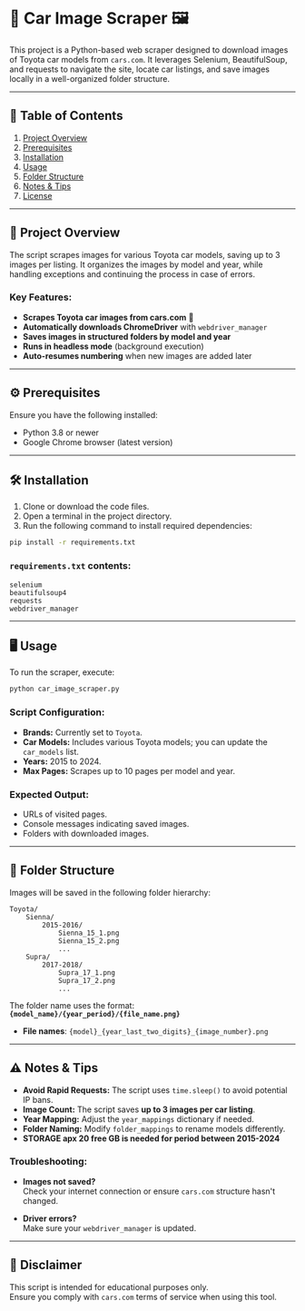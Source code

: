 # 🚗 Car Image Scraper 🖼️

This project is a Python-based web scraper designed to download images of Toyota car models from `cars.com`. It leverages Selenium, BeautifulSoup, and requests to navigate the site, locate car listings, and save images locally in a well-organized folder structure.

---

## 📖 Table of Contents
1. [Project Overview](#project-overview)
2. [Prerequisites](#prerequisites)
3. [Installation](#installation)
4. [Usage](#usage)
5. [Folder Structure](#folder-structure)
6. [Notes & Tips](#notes--tips)
7. [License](#license)

---

## 🚀 Project Overview

The script scrapes images for various Toyota car models, saving up to 3 images per listing. It organizes the images by model and year, while handling exceptions and continuing the process in case of errors.

### Key Features:
- **Scrapes Toyota car images from cars.com** 🚗
- **Automatically downloads ChromeDriver** with `webdriver_manager`
- **Saves images in structured folders by model and year**
- **Runs in headless mode** (background execution)
- **Auto-resumes numbering** when new images are added later

---

## ⚙️ Prerequisites

Ensure you have the following installed:

- Python 3.8 or newer
- Google Chrome browser (latest version)

---

## 🛠️ Installation

1. Clone or download the code files.
2. Open a terminal in the project directory.
3. Run the following command to install required dependencies:

```bash
pip install -r requirements.txt
```

### `requirements.txt` contents:
```plaintext
selenium
beautifulsoup4
requests
webdriver_manager
```

---

## 🖥️ Usage

To run the scraper, execute:

```bash
python car_image_scraper.py
```

### Script Configuration:

- **Brands:** Currently set to `Toyota`.
- **Car Models:** Includes various Toyota models; you can update the `car_models` list.
- **Years:** 2015 to 2024.
- **Max Pages:** Scrapes up to 10 pages per model and year.

### Expected Output:
- URLs of visited pages.
- Console messages indicating saved images.
- Folders with downloaded images.

---

## 📂 Folder Structure

Images will be saved in the following folder hierarchy:

```
Toyota/
    Sienna/
        2015-2016/
            Sienna_15_1.png
            Sienna_15_2.png
            ...
    Supra/
        2017-2018/
            Supra_17_1.png
            Supra_17_2.png
            ...
```

The folder name uses the format:  
**`{model_name}/{year_period}/{file_name.png}`**

- **File names**: `{model}_{year_last_two_digits}_{image_number}.png`

---

## ⚠️ Notes & Tips

- **Avoid Rapid Requests:** The script uses `time.sleep()` to avoid potential IP bans.
- **Image Count:** The script saves **up to 3 images per car listing**.
- **Year Mapping:** Adjust the `year_mappings` dictionary if needed.
- **Folder Naming:** Modify `folder_mappings` to rename models differently.
- **STORAGE apx 20 free GB is needed for period between 2015-2024**

### Troubleshooting:

- **Images not saved?**  
  Check your internet connection or ensure `cars.com` structure hasn't changed.

- **Driver errors?**  
  Make sure your `webdriver_manager` is updated.

---

## 🛑 Disclaimer

This script is intended for educational purposes only.  
Ensure you comply with `cars.com` terms of service when using this tool.



